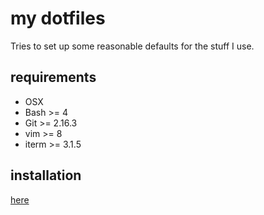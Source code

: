 # my dotfiles

Tries to set up some reasonable defaults for the stuff I use.

## requirements
- OSX 
- Bash >= 4
- Git >= 2.16.3
- vim >= 8
- iterm >= 3.1.5

## installation
[here](https://developer.atlassian.com/blog/2016/02/best-way-to-store-dotfiles-git-bare-repo/)
